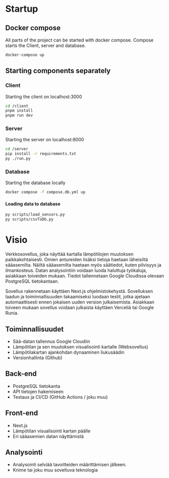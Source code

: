 # Startup

## Docker compose

All parts of the project can be started with docker compose. Compose starts the Client, server and database.

```bash
docker-compose up
```

## Starting components separately

### Client

Starting the client on localhost:3000

```bash
cd /client
pnpm install
pnpm run dev
```

### Server

Starting the server on localhost:8000

```bash
cd /server
pip install -r requirements.txt
py ./run.py
```

### Database

Starting the database locally

```bash
docker compose -f compose.db.yml up
```

#### Loading data to database

```bash
py scripts/load_sensors.py
py scripts/csvToDb.py
```

# Visio

Verkkosovellus, joka näyttää kartalla lämpötilojen muutoksen paikkakohtaisesti. Omien antureiden lisäksi tietoja haetaan läheisiltä sääasemilta. Näiltä sääasemilta haetaan myös säätiedot, kuten pilvisyys ja ilmankosteus. Datan analysointiin voidaan luoda haluttuja työkaluja, asiakkaan toiveiden mukaan. Tiedot tallennetaan Google Cloudissa olevaan PostgreSQL tietokantaan.

Sovellus rakennetaan käyttäen Next.js ohjelmistokehystä. Sovelluksen laadun ja toiminnallisuuden takaamiseksi luodaan testit, jotka ajetaan automaattisesti ennen jokaisen uuden version julkaisemista. Asiakkaan toiveen mukaan sovellus voidaan julkaista käyttäen Verceliä tai Google Runia.

## Toiminnallisuudet

- Sää-datan tallennus Google Cloudiin
- Lämpötilan ja sen muutoksen visualisointi kartalle (Websovellus)
- Lämpötilakartan ajankohdan dynaaminen liukusäädin
- Versionhallinta (Github)

## Back-end

- PostgreSQL tietokanta
- API tietojen hakemiseen
- Testaus ja CI/CD (GitHub Actions / joku muu)

## Front-end

- Next.js
- Lämpötilan visualisointi kartan päälle
- Eri sääasemien datan näyttämistä

## Analysointi

- Analysointi selviää tavoitteiden määrittämisen jälkeen.
- Knime tai joku muu soveltuva teknologia
